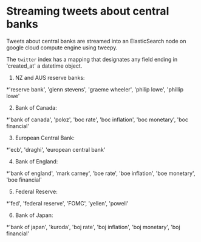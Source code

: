 # Streaming tweets about central banks

Tweets about central banks are streamed into an ElasticSearch node on google cloud compute engine using tweepy. 

The `twitter` index has a mapping that designates any field ending in 'created_at' a datetime object.

1. NZ and AUS reserve banks:

  *'reserve bank', 'glenn stevens', 'graeme wheeler', 'philip lowe', 'phillip lowe'

2. Bank of Canada:

  *'bank of canada', 'poloz', 'boc rate', 'boc inflation', 'boc monetary', 'boc financial'

3. European Central Bank:

  *'ecb', 'draghi', 'european central bank'

4. Bank of England:

  *'bank of england', 'mark carney', 'boe rate', 'boe inflation', 'boe monetary', 'boe financial'

5. Federal Reserve:

  *'fed', 'federal reserve', 'FOMC', 'yellen', 'powell'

6. Bank of Japan:

  *'bank of japan', 'kuroda', 'boj rate', 'boj inflation', 'boj monetary', 'boj financial'

